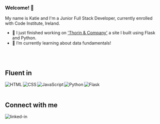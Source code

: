 ### Welcome! 👋

<!--
**KSheeds1/KSheeds1** is a ✨ _special_ ✨ repository because its `README.md` (this file) appears on your GitHub profile.-->
 My name is Katie and I'm a Junior Full Stack Developer, currently enrolled with Code Institute, Ireland.
 

- 🔭 I just finished working on ['Thorin & Company'](https://github.com/KSheeds1/Thorin-Company) a site I built using Flask and Python. 
- 🌱 I’m currently learning about data fundamentals!
<br>
<br>

## Fluent in 
<img align="left" alt="HTML" src="https://img.shields.io/badge/-HTML-orange">
<img align="left" alt="CSS" src="https://img.shields.io/badge/-CSS-lightgrey">
<img align="left" alt="JavaScript" src="https://img.shields.io/badge/-JavaScript-yellow">
<img align="left" alt="Python" src="https://img.shields.io/badge/-Python-blue">
<img align="left" alt="Flask" src="https://img.shields.io/badge/-Flask-brightgreen">
<br>
<br>

## Connect with me

[<img align="left" alt="linked-in" src="https://img.shields.io/badge/linkedin-%230077B5.svg?&style=for-the-badge&logo=linkedin&logoColor=white" />](https://www.linkedin.com/in/katiesheedy93/)
<br>


